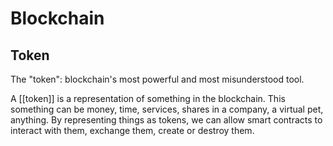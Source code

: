 # Blockchain

## Token

The "token": blockchain's most powerful and most misunderstood tool.

A [[token]] is a representation of something in the blockchain. This something can be money, time, services, shares in a company, a virtual pet, anything. By representing things as tokens, we can allow smart contracts to interact with them, exchange them, create or destroy them.